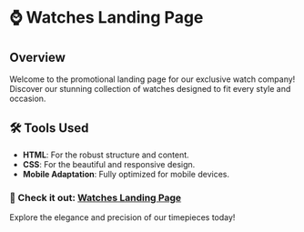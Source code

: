 # :watch: Watches Landing Page

## Overview
Welcome to the promotional landing page for our exclusive watch company! Discover our stunning collection of watches designed to fit every style and occasion.

## :hammer_and_wrench: Tools Used
- **HTML**: For the robust structure and content.
- **CSS**: For the beautiful and responsive design.
- **Mobile Adaptation**: Fully optimized for mobile devices.

### :link: Check it out: [Watches Landing Page](https://margaritashch.github.io/Watches-landing/)

Explore the elegance and precision of our timepieces today!
